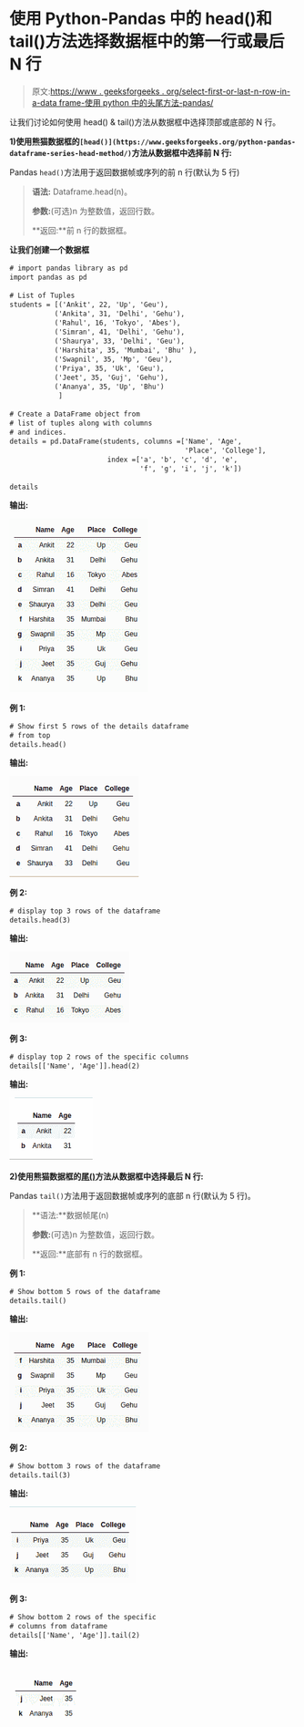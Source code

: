 # 使用 Python-Pandas 中的 head()和 tail()方法选择数据框中的第一行或最后 N 行

> 原文:[https://www . geeksforgeeks . org/select-first-or-last-n-row-in-a-data frame-使用 python 中的头尾方法-pandas/](https://www.geeksforgeeks.org/select-first-or-last-n-rows-in-a-dataframe-using-head-and-tail-method-in-python-pandas/)

让我们讨论如何使用 head() & tail()方法从数据框中选择顶部或底部的 N 行。

**1)使用熊猫数据框的`[head()](https://www.geeksforgeeks.org/python-pandas-dataframe-series-head-method/)`方法从数据框中选择前 N 行:**

Pandas `head()`方法用于返回数据帧或序列的前 n 行(默认为 5 行)

> **语法:** Dataframe.head(n)。
> 
> **参数:**(可选)n 为整数值，返回行数。
> 
> **返回:**前 n 行的数据框。

**让我们创建一个数据框**

```
# import pandas library as pd
import pandas as pd

# List of Tuples
students = [('Ankit', 22, 'Up', 'Geu'),
           ('Ankita', 31, 'Delhi', 'Gehu'),
           ('Rahul', 16, 'Tokyo', 'Abes'),
           ('Simran', 41, 'Delhi', 'Gehu'),
           ('Shaurya', 33, 'Delhi', 'Geu'),
           ('Harshita', 35, 'Mumbai', 'Bhu' ),
           ('Swapnil', 35, 'Mp', 'Geu'),
           ('Priya', 35, 'Uk', 'Geu'),
           ('Jeet', 35, 'Guj', 'Gehu'),
           ('Ananya', 35, 'Up', 'Bhu')
            ]

# Create a DataFrame object from
# list of tuples along with columns
# and indices.
details = pd.DataFrame(students, columns =['Name', 'Age',
                                           'Place', 'College'],
                        index =['a', 'b', 'c', 'd', 'e',
                                'f', 'g', 'i', 'j', 'k'])

details
```

**输出:**

![python-pandas-head-1](img/bd9f13d43e05129358470a3f864a3ed1.png)

**例 1:**

```
# Show first 5 rows of the details dataframe
# from top
details.head()
```

**输出:**

![python-pandas-head-2](img/c867e52ed6d9b493ed1329451fe54c06.png)

**例 2:**

```
# display top 3 rows of the dataframe
details.head(3)
```

**输出:**

![python-pandas-head-3](img/ef58d730597fce690531644837b3a37e.png)

**例 3:**

```
# display top 2 rows of the specific columns
details[['Name', 'Age']].head(2)
```

**输出:**

![python-pandas-head-4](img/1a29a5d6517130b418561c375efa665a.png)

**2)使用熊猫数据框的[尾()](https://www.geeksforgeeks.org/python-pandas-dataframe-series-tail-method/)方法从数据框中选择最后 N 行:**

Pandas `tail()`方法用于返回数据帧或序列的底部 n 行(默认为 5 行)。

> **语法:**数据帧尾(n)
> 
> **参数:**(可选)n 为整数值，返回行数。
> 
> **返回:**底部有 n 行的数据框。

**例 1:**

```
# Show bottom 5 rows of the dataframe
details.tail()
```

**输出:**

![python-tail-1](img/4f62b4692d7153f3a856dc5e83e57271.png)

**例 2:**

```
# Show bottom 3 rows of the dataframe
details.tail(3)
```

**输出:**

![python-pandas-tail-2](img/3fa0b084f4be13e4477acc713b3f6f2f.png)

**例 3:**

```
# Show bottom 2 rows of the specific
# columns from dataframe
details[['Name', 'Age']].tail(2)
```

**输出:**

![python-pandas-tail-3](img/19dbe895cd7914b70905c813cfd13ff5.png)